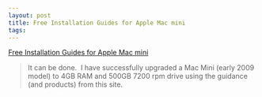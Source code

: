 ```yaml
---
layout: post
title: Free Installation Guides for Apple Mac mini
tags: 
---
```

[Free Installation Guides for Apple Mac mini][1]

> It can be done.  I have successfully upgraded a Mac Mini (early 2009
model) to 4GB RAM and 500GB 7200 rpm drive using the guidance (and products)
from this site. 

[1]: http://eshop.macsales.com/shop/mac-mini/


